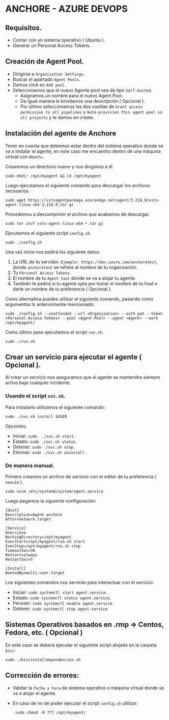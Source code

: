 # ANCHORE - AZURE DEVOPS

## Requisitos.

 - Contar con un sistema operativo ( Ubuntu ).
 - Generar un Personal Access Tokens.

## Creación de Agent Pool.

 -  Dirigirse a `Organization Settings`.
 -  Buscar el apartado `Agent Pools`.
 -  Damos click en `Add pool`.
 -  Seleccionamos que el nuevo Agente pool sea de tipo `Self-hosted`.
    - Asignamos un nombre para el nuevo Agent Pool.
    - De igual manera le brindamos una descripción ( Opcional ).
    - Por último seleccionamos las dos casillas de `Grant access permission to all pipelines` y `Auto-provision this agent pool in all projects` y le damos en create.

## Instalación del agente de Anchore

 Tener en cuenta que debemos estar dentro del sistema operativo donde se va a instalar el agente, en este caso me encuentro dentro de una máquina virtual con `Ubuntu`.

 Crearemos un directorio nuevo y nos dirigimos a él.
 
    sudo mkdir /opt/myagent && cd /opt/myagent

 Luego ejecutamos el siguiente comando para descargar los archivos necesarios.
 
    sudo wget https://vstsagentpackage.azureedge.net/agent/3.218.0/vsts-agent-linux-x64-3.218.0.tar.gz

 Procedemos a descomprimir el archivo que acabamos de descargar.

    sudo tar zxvf vsts-agent-linux-x64-*.tar.gz

 Ejecutamos el siguiente script `config.sh`.
 
    sudo ./config.sh

 Una vez inicie nos pedirá los siguiente datos:

 1. La URL de tu servidor. `Ejemplo: https://dev.azure.com/anchoretest`, donde `anchoretest` se refiere al nombre de tu organización. 
 2. Tu `Personal Access Tokens`.
 3. El nombre de tu `Agent tool` donde se va a alojar tu agente.
 4. También te pedirá si tu agente opta por tomar el nombre de tu host o darle un nombre de tu preferencia ( Opcional ).

Como alternativa puedes utilizar el siguiente comando, pasando como argumentos lo anteriormente mencionado:

    sudo ./config.sh --unattended --url <Organization> --auth pat --token <Personal-Access-Tokens> --pool <Agent-Pool> --agent <Agent> --work /opt/myagent/

Como último paso ejecutamos el script `run.sh`.

    sudo ./run.sh

## Crear un servicio para ejecutar el agente ( Opcional ).

Al crear un servicio nos aseguramos que el agente se mantendra siempre activo baja cualquier incidente.

### Usando el script `svc.sh`.

 Para instalarlo utilizamos el siguiente comando:

    sudo ./svc.sh install $USER

Opciones:

 - Iniciar: `sudo  ./svc.sh start`.
 - Estado: `sudo ./svc.sh status`.
 - Detener: `sudo ./svc.sh stop`.
 - Eliminar: `sudo ./svc.sh uninstall`.

### De manera manual.

Primero creamos un archivo de servicio con el editor de tu preferencia ( `neovim` ).

    sudo nvim /etc/systemd/system/agent.service

Luego pegamos la siguiente configuración:

```
[Unit]
Description=Agent anchore
After=network.target

[Service]
User=jose
WorkingDirectory=/opt/myagent
ExecStart=/opt/myagent/run.sh start
ExecStop=/opt/myagent/run.sh stop
TimeoutSec=30
Restart=always
RestartSec=5

[Install]
WantedBy=multi-user.target
```

Los siguientes comandos nos servirán para interactuar con el servicio:

 - Iniciar: `sudo systemctl start agent.service`.
 - Estado: `sudo systemctl status agent.service`.
 - Persistir: `sudo systemctl enable agent.service`.
 - Detener: `sudo systemctl stop agent.service`.

## Sistemas Operativos basados en .rmp => Centos, Fedora, etc. ( Opcional )

En este caso se deberá ejecutar el siguiente script alojado en la carpeta `bin/`:

    sudo ./bin/installdependencies.sh

## Corrección de errores:

 - Validar la `fecha y hora` de sistema operativo o máquina virtual donde se va a alojar el agente.
 - En caso de no de poder ejecutar el script `config.sh` utilizar:
 
        sudo chmod -R 777 /opt/myagent/

